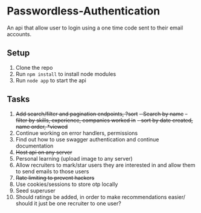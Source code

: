# Passwordless-Authentication

An api that allow user to login using a one time code sent to their email accounts.

## Setup

1. Clone the repo
2. Run `npm install` to install node modules
3. Run `node app` to start the api

## Tasks

1. ~~Add search/filter and pagination endpoints, ?sort~~
    ~~- Search by name~~
    ~~- filter by skills, experience, companies worked in~~
    ~~- sort by date created, name order, *viewed~~
2. Continue working on error handlers, permissions
3. Find out how to use swagger authentication and continue documentation
4. ~~Host api on any server~~
5. Personal learning (upload image to any server)
6. Allow recruiters to mark/star users they are interested in and allow them to send emails to those users
7. ~~Rate limiting to prevent hackers~~
8. Use cookies/sessions to store otp locally
9. Seed superuser
10. Should ratings be added, in order to make recommendations easier/ should it just be one recruiter to one user?
